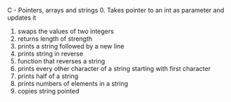 C - Pointers, arrays and strings
0. Takes pointer to an int as parameter and updates it
1. swaps the values of two integers
2. returns length of strength
3. prints a string followed by a new line
4. prints string in reverse
5. function that reverses a string
6. prints every other character of a string starting with first character
7. prints half of a string
8. prints numbers of elements in a string
9. copies string pointed 
